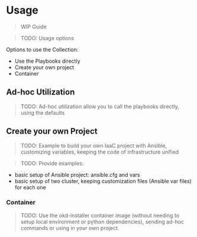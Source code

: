 # Usage

> WIP Guide

> TODO: Usage options

Options to use the Collection:

- Use the Playbooks directly
- Create your own project
- Container

## Ad-hoc Utilization

> TODO: Ad-hoc utilization allow you to call the playbooks directly, using the defaults


## Create your own Project

> TODO: Example to build your own IaaC project with Ansible, customizing variables, keeping the code of infrastructure unified

> TODO: Provide examples:

- basic setup of Ansible project: ansible.cfg and vars
- basic setup of two cluster, keeping customization files (Ansible var files) for each one

### Container

> TODO: Use the okd-installer container image (without needing to setup local environment or python dependencies), sending ad-hoc commands or using in your own project.
